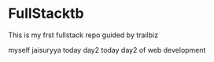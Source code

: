# FullStacktb
This is my frst fullstack repo guided by trailbiz

myself jaisuryya
today day2
today day2 of web development
